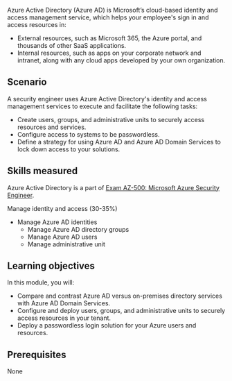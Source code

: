 

Azure Active Directory (Azure AD) is Microsoft’s cloud-based identity and access management service, which helps your employee's sign in and access resources in:

- External resources, such as Microsoft 365, the Azure portal, and thousands of other SaaS applications.
- Internal resources, such as apps on your corporate network and intranet, along with any cloud apps developed by your own organization.

## Scenario

A security engineer uses Azure Active Directory's identity and access management services to execute and facilitate the following tasks:

- Create users, groups, and administrative units to securely access resources and services.
- Configure access to systems to be passwordless.
- Define a strategy for using Azure AD and Azure AD Domain Services to lock down access to your solutions.

## Skills measured

Azure Active Directory is a part of [Exam AZ-500: Microsoft Azure Security Engineer](https://learn.microsoft.com/en-us/learn/certifications/exams/az-500).

Manage identity and access (30-35%)

- Manage Azure AD identities
    - Manage Azure AD directory groups
    - Manage Azure AD users
    - Manage administrative unit

## Learning objectives

In this module, you will:

- Compare and contrast Azure AD versus on-premises directory services with Azure AD Domain Services.
- Configure and deploy users, groups, and administrative units to securely access resources in your tenant.
- Deploy a passwordless login solution for your Azure users and resources.

## Prerequisites

None